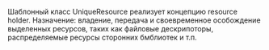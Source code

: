 Шаблонный класс UniqueResource реализует концепцию resource holder.
Назначение: владение, передача и своевременное особождение выделенных ресурсов, таких как файловые дескрипоторы, распределяемые ресурсы сторонних бмблиотек и т.п.
